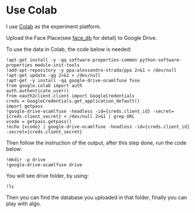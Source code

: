 # Use Colab

I use [Colab](https://colab.research.google.com/) as the experiment platform.

Upload the Face Place(see [face_db](https://github.com/Cugtyt/IdentityRecognition/blob/master/face_db.md) for detail) to Google Drive.

To use the data in Colab, the code below is needed:

``` jupyter
!apt-get install -y -qq software-properties-common python-software-properties module-init-tools
!add-apt-repository -y ppa:alessandro-strada/ppa 2>&1 > /dev/null
!apt-get update -qq 2>&1 > /dev/null
!apt-get -y install -qq google-drive-ocamlfuse fuse
from google.colab import auth
auth.authenticate_user()
from oauth2client.client import GoogleCredentials
creds = GoogleCredentials.get_application_default()
import getpass
!google-drive-ocamlfuse -headless -id={creds.client_id} -secret={creds.client_secret} < /dev/null 2>&1 | grep URL
vcode = getpass.getpass()
!echo {vcode} | google-drive-ocamlfuse -headless -id={creds.client_id} -secret={creds.client_secret}
```

Then follow the instruction of the output, after this step done, run the code below:

``` jupyter
!mkdir -p drive
!google-drive-ocamlfuse drive
```

You will see drive folder, by using:

``` jupyter
!ls
```

Then you can find the database you uploaded in that folder, finally you can play with algo.
